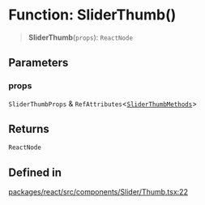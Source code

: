 # Function: SliderThumb()

> **SliderThumb**(`props`): `ReactNode`

## Parameters

### props

`SliderThumbProps` & `RefAttributes`\<[`SliderThumbMethods`](../interfaces/SliderThumbMethods.md)\>

## Returns

`ReactNode`

## Defined in

[packages/react/src/components/Slider/Thumb.tsx:22](https://github.com/m1m0zzz/tremolo-ui/blob/7d11785da2668f64368eae498b8e04db28c30096/packages/react/src/components/Slider/Thumb.tsx#L22)
